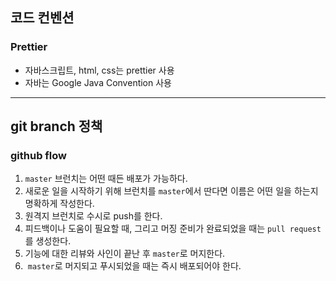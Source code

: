 ## 코드 컨벤션
### Prettier
- 자바스크립트, html, css는 prettier 사용
- 자바는 Google Java Convention 사용
-------
## git branch 정책
### github flow
1. `master` 브런치는 어떤 때든 배포가 가능하다.
2. 새로운 일을 시작하기 위해 브런치를 `master`에서 딴다면 이름은 어떤 일을 하는지 명확하게 작성한다.
3. 원격지 브런치로 수시로 push를 한다.
4. 피드백이나 도움이 필요할 때, 그리고 머징 준비가 완료되었을 때는 `pull request`를 생성한다.
5. 기능에 대한 리뷰와 사인이 끝난 후 `master`로 머지한다.
6.  `master`로 머지되고 푸시되었을 때는 즉시 배포되어야 한다.
